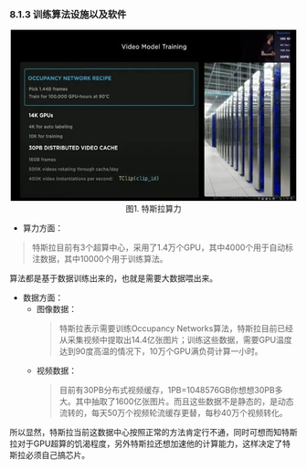 ### 8.1.3 训练算法设施以及软件

<div align=center>
<img src="./imgs/8.1.3.1.jpg" width="500" height="300">
</div>
<div align=center>图1. 特斯拉算力</div>

- 算力方面：

>特斯拉目前有3个超算中心，采用了1.4万个GPU，其中4000个用于自动标注数据，其中10000个用于训练算法。

算法都是基于数据训练出来的，也就是需要大数据喂出来。
- 数据方面：
  - 图像数据：
    >特斯拉表示需要训练Occupancy Networks算法，特斯拉目前已经从采集视频中提取出14.4亿张图片；训练这些数据，需要GPU温度达到90度高温的情况下，10万个GPU满负荷计算一小时。
  - 视频数据：
    >目前有30PB分布式视频缓存，1PB=1048576GB你想想30PB多大。其中抽取了1600亿张图片。而且这些数据不是静态的，是动态流转的，每天50万个视频轮流缓存更替，每秒40万个视频转化。
    
所以显然，特斯拉当前这数据中心按照正常的方法肯定行不通，同时可想而知特斯拉对于GPU超算的饥渴程度，另外特斯拉还想加速他的计算能力，这样决定了特斯拉必须自己搞芯片。

